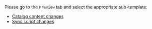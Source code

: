 Please go to the `Preview` tab and select the appropriate sub-template:

* [Catalog content changes](?expand=1&title=feat(catalog):%20<description%20of%20your%20changes>&labels=catalog+content&template=catalog_content_pr_template.md)
* [Sync script changes](?expand=1&template=sync_script_pr_template.md)

